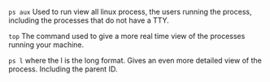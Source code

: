 `ps aux`
Used to run view all linux process, the users running the process, including the processes that do not have a TTY.

`top`
The command used to give a more real time view of the processes running your machine.

`ps l`
where the l is the long format. Gives an even more detailed view of the process. Including the parent ID.